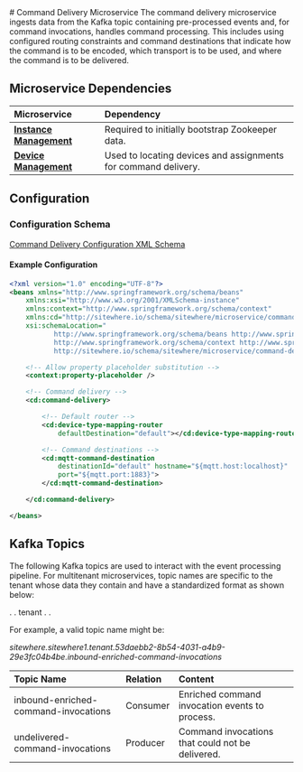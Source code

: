 <Seo/>
# Command Delivery Microservice

<MicroserviceBadge text="Multitenant Microservice" type="multitenant"/>
The command delivery microservice ingests data from the Kafka topic containing
pre-processed events and, for command invocations, handles command processing. This includes
using configured routing constraints and command destinations that indicate how the command
is to be encoded, which transport is to be used, and where the command is to be delivered.

## Microservice Dependencies

| Microservice                                        | Dependency                                                     |
| :-------------------------------------------------- | :------------------------------------------------------------- |
| **[Instance Management](./instance-management.md)** | Required to initially bootstrap Zookeeper data.                |
| **[Device Management](./device-management.md)**     | Used to locating devices and assignments for command delivery. |

## Configuration

### Configuration Schema

[Command Delivery Configuration XML Schema](http://sitewhere.io/schema/sitewhere/microservice/command-delivery/current/command-delivery.xsd)

#### Example Configuration

```xml
<?xml version="1.0" encoding="UTF-8"?>
<beans xmlns="http://www.springframework.org/schema/beans"
	xmlns:xsi="http://www.w3.org/2001/XMLSchema-instance"
	xmlns:context="http://www.springframework.org/schema/context"
	xmlns:cd="http://sitewhere.io/schema/sitewhere/microservice/command-delivery"
	xsi:schemaLocation="
           http://www.springframework.org/schema/beans http://www.springframework.org/schema/beans/spring-beans-3.1.xsd
           http://www.springframework.org/schema/context http://www.springframework.org/schema/context/spring-context-3.1.xsd
           http://sitewhere.io/schema/sitewhere/microservice/command-delivery http://sitewhere.io/schema/sitewhere/microservice/command-delivery/current/command-delivery.xsd">

	<!-- Allow property placeholder substitution -->
	<context:property-placeholder />

	<!-- Command delivery -->
	<cd:command-delivery>

		<!-- Default router -->
		<cd:device-type-mapping-router
			defaultDestination="default"></cd:device-type-mapping-router>

		<!-- Command destinations -->
		<cd:mqtt-command-destination
			destinationId="default" hostname="${mqtt.host:localhost}"
			port="${mqtt.port:1883}">
		</cd:mqtt-command-destination>

	</cd:command-delivery>

</beans>
```

## Kafka Topics

The following Kafka topics are used to interact with the event processing pipeline.
For multitenant microservices, topic names are specific to the tenant whose data
they contain and have a standardized format as shown below:

<MicroserviceBadge text="Product Id" type="multitenant"/>. <MicroserviceBadge text="Instance Id" type="multitenant"/>. tenant . <MicroserviceBadge text="Tenant UUID" type="multitenant"/>. <MicroserviceBadge text="Topic Name" type="multitenant"/>

For example, a valid topic name might be:

_sitewhere.sitewhere1.tenant.53daebb2-8b54-4031-a4b9-29e3fc04b4be.inbound-enriched-command-invocations_

| Topic Name                           | Relation | Content                                          |
| :----------------------------------- | :------- | :----------------------------------------------- |
| inbound-enriched-command-invocations | Consumer | Enriched command invocation events to process.   |
| undelivered-command-invocations      | Producer | Command invocations that could not be delivered. |
